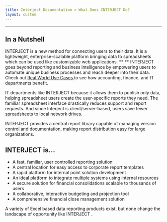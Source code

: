 ```yaml
---
title: Interject Documentation > What Does INTERJECT Do?
layout: custom
---
```

* * *

  

  

##  In a Nutshell

INTERJECT  is a new method for connecting users to their data. It is a
lightweight, enterprise-scalable platform bringing data to spreadsheets which
can be used like customizable web applications. ** ** INTERJECT  goes beyond
reporting and business intelligence by empowering users to automate unique
business processes and reach deeper into their data. Check out [ Real World
Use Cases ](/wAbout/Real-World-Use-Cases_61702417.html) to see how accounting,
finance, and IT departments benefit.

IT departments like  INTERJECT  because it allows them to publish only data,
helping spreadsheet users create the user-specific reports they need. The
familiar spreadsheet interface drastically reduces support and report
requests. And since  Interject  is client/server-based, users save fewer
spreadsheets to local network drives.

INTERJECT  provides a central report library capable of managing version
control and documentation, making report distribution easy for large
organizations.

##  INTERJECT  is...

  * A fast, familiar, user controlled reporting solution 
  * A central location for easy access to corporate report templates 
  * A rapid platform for internal point solution development 
  * An ideal platform to integrate multiple systems using internal resources 
  * A secure solution for financial consolidations scalable to thousands of users 
  * A collaborative, interactive budgeting and projection tool 
  * A comprehensive financial close management solution 

A variety of Excel based data reporting products exist, but none change the
landscape of opportunity like  INTERJECT  .

  

  

  

  

  

